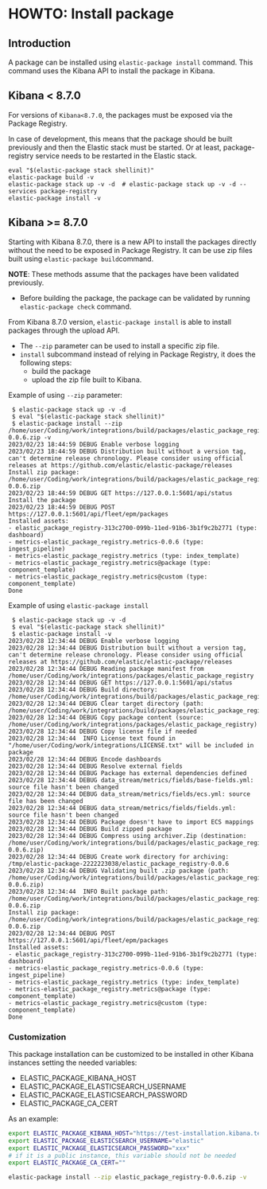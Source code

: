 # HOWTO: Install package

## Introduction
A package can be installed using `elastic-package install` command. This command uses the Kibana API to install the package in Kibana.

## Kibana < 8.7.0
For versions of `Kibana<8.7.0`, the packages must be exposed via the Package Registry.

In case of development, this means that the package should be built previously and then the Elastic stack must be started. Or at least, package-registry service needs to be restarted in the Elastic stack.

```shell
eval "$(elastic-package stack shellinit)"
elastic-package build -v
elastic-package stack up -v -d  # elastic-package stack up -v -d --services package-registry
elastic-package install -v
```

## Kibana >= 8.7.0
Starting with Kibana 8.7.0, there is a new API to install the packages directly without the need to be exposed in Package Registry. It can be use zip files built using `elastic-package build`command.

**NOTE**: These methods assume that the packages have been validated previously.
- Before building the package, the package can be validated by running `elastic-package check` command.

From Kibana 8.7.0 version, `elastic-package install` is able to install packages through the upload API.
- The `--zip` parameter can be used to install a specific zip file.
- `install` subcommand instead of relying in Package Registry, it does the following steps:
    - build the package
    - upload the zip file built to Kibana.

Example of using `--zip` parameter:
```shell
 $ elastic-package stack up -v -d
 $ eval "$(elastic-package stack shellinit)"
 $ elastic-package install --zip /home/user/Coding/work/integrations/build/packages/elastic_package_registry-0.0.6.zip -v
2023/02/23 18:44:59 DEBUG Enable verbose logging
2023/02/23 18:44:59 DEBUG Distribution built without a version tag, can't determine release chronology. Please consider using official releases at https://github.com/elastic/elastic-package/releases
Install zip package: /home/user/Coding/work/integrations/build/packages/elastic_package_registry-0.0.6.zip
2023/02/23 18:44:59 DEBUG GET https://127.0.0.1:5601/api/status
Install the package
2023/02/23 18:44:59 DEBUG POST https://127.0.0.1:5601/api/fleet/epm/packages
Installed assets:
- elastic_package_registry-313c2700-099b-11ed-91b6-3b1f9c2b2771 (type: dashboard)
- metrics-elastic_package_registry.metrics-0.0.6 (type: ingest_pipeline)
- metrics-elastic_package_registry.metrics (type: index_template)
- metrics-elastic_package_registry.metrics@package (type: component_template)
- metrics-elastic_package_registry.metrics@custom (type: component_template)
Done
```

Example of using `elastic-package install`
```shell
 $ elastic-package stack up -v -d
 $ eval "$(elastic-package stack shellinit)"
 $ elastic-package install -v
2023/02/28 12:34:44 DEBUG Enable verbose logging
2023/02/28 12:34:44 DEBUG Distribution built without a version tag, can't determine release chronology. Please consider using official releases at https://github.com/elastic/elastic-package/releases
2023/02/28 12:34:44 DEBUG Reading package manifest from /home/user/Coding/work/integrations/packages/elastic_package_registry
2023/02/28 12:34:44 DEBUG GET https://127.0.0.1:5601/api/status
2023/02/28 12:34:44 DEBUG Build directory: /home/user/Coding/work/integrations/build/packages/elastic_package_registry/0.0.6
2023/02/28 12:34:44 DEBUG Clear target directory (path: /home/user/Coding/work/integrations/build/packages/elastic_package_registry/0.0.6)
2023/02/28 12:34:44 DEBUG Copy package content (source: /home/user/Coding/work/integrations/packages/elastic_package_registry)
2023/02/28 12:34:44 DEBUG Copy license file if needed
2023/02/28 12:34:44  INFO License text found in "/home/user/Coding/work/integrations/LICENSE.txt" will be included in package
2023/02/28 12:34:44 DEBUG Encode dashboards
2023/02/28 12:34:44 DEBUG Resolve external fields
2023/02/28 12:34:44 DEBUG Package has external dependencies defined
2023/02/28 12:34:44 DEBUG data_stream/metrics/fields/base-fields.yml: source file hasn't been changed
2023/02/28 12:34:44 DEBUG data_stream/metrics/fields/ecs.yml: source file has been changed
2023/02/28 12:34:44 DEBUG data_stream/metrics/fields/fields.yml: source file hasn't been changed
2023/02/28 12:34:44 DEBUG Package doesn't have to import ECS mappings
2023/02/28 12:34:44 DEBUG Build zipped package
2023/02/28 12:34:44 DEBUG Compress using archiver.Zip (destination: /home/user/Coding/work/integrations/build/packages/elastic_package_registry-0.0.6.zip)
2023/02/28 12:34:44 DEBUG Create work directory for archiving: /tmp/elastic-package-2222223038/elastic_package_registry-0.0.6
2023/02/28 12:34:44 DEBUG Validating built .zip package (path: /home/user/Coding/work/integrations/build/packages/elastic_package_registry-0.0.6.zip)
2023/02/28 12:34:44  INFO Built package path: /home/user/Coding/work/integrations/build/packages/elastic_package_registry-0.0.6.zip
Install zip package: /home/user/Coding/work/integrations/build/packages/elastic_package_registry-0.0.6.zip
2023/02/28 12:34:44 DEBUG POST https://127.0.0.1:5601/api/fleet/epm/packages
Installed assets:
- elastic_package_registry-313c2700-099b-11ed-91b6-3b1f9c2b2771 (type: dashboard)
- metrics-elastic_package_registry.metrics-0.0.6 (type: ingest_pipeline)
- metrics-elastic_package_registry.metrics (type: index_template)
- metrics-elastic_package_registry.metrics@package (type: component_template)
- metrics-elastic_package_registry.metrics@custom (type: component_template)
Done
```

### Customization

This package installation can be customized to be installed in other Kibana instances setting the needed variables:
- ELASTIC_PACKAGE_KIBANA_HOST
- ELASTIC_PACKAGE_ELASTICSEARCH_USERNAME
- ELASTIC_PACKAGE_ELASTICSEARCH_PASSWORD
- ELASTIC_PACKAGE_CA_CERT

As an example:
```bash
export ELASTIC_PACKAGE_KIBANA_HOST="https://test-installation.kibana.test:9243"
export ELASTIC_PACKAGE_ELASTICSEARCH_USERNAME="elastic"
export ELASTIC_PACKAGE_ELASTICSEARCH_PASSWORD="xxx"
# if it is a public instance, this variable should not be needed
export ELASTIC_PACKAGE_CA_CERT=""

elastic-package install --zip elastic_package_registry-0.0.6.zip -v
```
